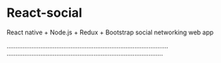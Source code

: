 # React-social
React native + Node.js + Redux + Bootstrap social networking web app

...........................................................................................
........................................................................................